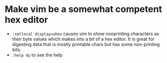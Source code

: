 # Make vim be a somewhat competent hex editor

- `:setlocal display=uhex` causes vim to show nonprinting characters as their
  byte values which makes into a bit of a hex editor. It is great for digesting
  data that is mostly printable chars but has some non-printing bits.
- `:help dy` to see the help
